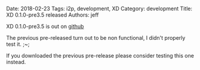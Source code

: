 Date: 2018-02-23
Tags: i2p, development, XD
Category: development
Title: XD 0.1.0-pre3.5 released
Authors: jeff

XD 0.1.0-pre3.5 is out on [github](https://github.com/majestrate/XD/releases/tag/v0.1.0-pre3.5)

The previous pre-released turn out to be non functional, I didn't properly test it. ;~;

If you downloaded the previous pre-release please consider testing this one instead.


